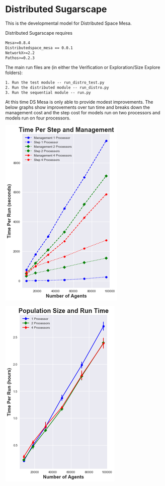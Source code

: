 
# Distributed Sugarscape


This is the developmental model for Distributed Space Mesa. 

Distributed Sugarscape requires

    Mesa>=0.8.4
    Distributedspace_mesa == 0.0.1
    NetworkX>=2.2
    Pathos>=0.2.3 

 The main run files are (in either the Verification or Exploration/Size Explore folders):

 	1. Run the test module -- run_distro_test.py
 	2. Run the distributed module -- run_distro.py
 	3. Run the sequential module -- run.py


 At this time DS Mesa is only able to provide modest improvements. The below graphs show improvements over tun time and breaks down the management cost and the step cost for models run on two processors and models run on four processors. 

 ![Run time: agent population by run time](https://github.com/tpike3/Distributed-Sugarscape/blob/master/pictures/overhead%20and%20per%20step.png)


 ![Breakdown: Break down of step time and management time](https://github.com/tpike3/Distributed-Sugarscape/blob/master/pictures/size%20and%20run%20time.png)
